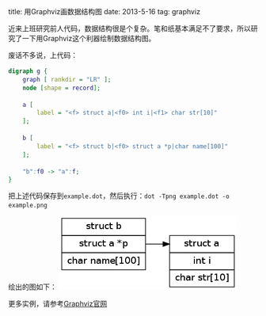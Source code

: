 title: 用Graphviz画数据结构图
date: 2013-5-16
tag: graphviz

近来上班研究前人代码，数据结构很是个复杂。笔和纸基本满足不了要求，所以研究了一下用Graphviz这个利器绘制数据结构图。

废话不多说，上代码：

```dot
digraph g {
	graph [ rankdir = "LR" ];
	node [shape = record];

	a [
		label = "<f> struct a|<f0> int i|<f1> char str[10]"
	];

	b [
		label = "<f> struct b|<f0> struct a *p|char name[100]"
	];

	"b":f0 -> "a":f;
}
```

把上述代码保存到`example.dot`，然后执行：`dot -Tpng example.dot -o example.png`

绘出的图如下：
![graph](/static/img/graphviz.png)

更多实例，请参考[Graphviz官网](http://www.graphviz.org/Gallery.php)

